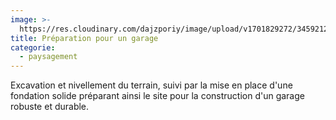 ```yaml
---
image: >-
  https://res.cloudinary.com/dajzporiy/image/upload/v1701829272/345921258_895062798256484_6034974284692762533_n_j37jut.jpg
title: Préparation pour un garage
categorie:
  - paysagement
---
```


Excavation et nivellement du terrain, suivi par la mise en place d'une fondation solide préparant ainsi le site pour la construction d'un garage robuste et durable.
